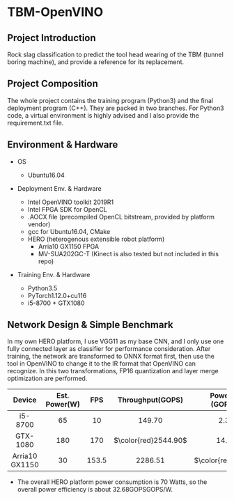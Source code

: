 # TBM-OpenVINO

## Project Introduction

Rock slag classification to predict the tool head wearing of the TBM (tunnel boring machine), and provide a reference for its replacement.

## Project Composition

The whole project contains the training program (Python3) and the final deployment program (C++). They are packed in two branches. For Python3 code, a virtual environment is highly advised and I also provide the requirement.txt file.

## Environment & Hardware

* OS
    * Ubuntu16.04

* Deployment Env. & Hardware
    * Intel OpenVINO toolkit 2019R1
    * Intel FPGA SDK for OpenCL
    * .AOCX file (precompiled OpenCL bitstream, provided by platform vendor)
    * gcc for Ubuntu16.04, CMake
    * HERO (heterogenous extensible robot platform)
        * Arria10 GX1150 FPGA
        * MV-SUA202GC-T (Kinect is also tested but not included in this repo)

* Training Env. & Hardware
    * Python3.5
    * PyTorch1.12.0+cu116
    * i5-8700 + GTX1080

## Network Design & Simple Benchmark

In my own HERO platform, I use VGG11 as my base CNN, and I only use one fully connected layer as classifier for performance consideration. After training, the network are transformed to ONNX format first, then use the tool in OpenVINO to change it to the IR format that OpenVINO can recognize. In this two transformations, FP16 quantization and layer merge optimization are performed.

|Device|Est. Power(W)|FPS|Throughput(GOPS)|Power Effi.(GOPS/W)|Performance|
|:----:|:----:|:----:|:----:|:----:|:----:|
|i5-8700|65|10|149.70|2.303|X1|
|GTX-1080|180|170|$\color{red}2544.90$|14.138|X6.13|
|Arria10 GX1150|30|153.5|2286.51|$\color{red}76.217$|X33.09|

* The overall HERO platform power consumption is 70 Watts, so the overall power efficiency is about 32.68GOPSGOPS/W.